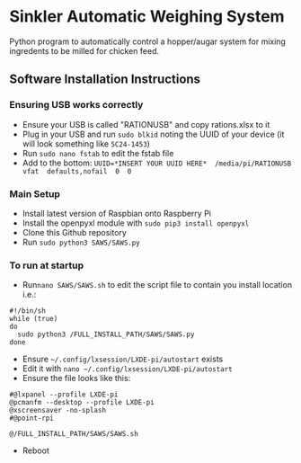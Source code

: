 # Sinkler Automatic Weighing System
Python program to automatically control a hopper/augar system for mixing ingredents to be milled for chicken feed.

## Software Installation Instructions
### Ensuring USB works correctly
* Ensure your USB is called "RATIONUSB" and copy rations.xlsx to it
* Plug in your USB and run ```sudo blkid``` noting the UUID of your device (it will look something like ```5C24-1453```)
* Run ```sudo nano fstab``` to edit the fstab file
* Add to the bottom: ```UUID=*INSERT YOUR UUID HERE*  /media/pi/RATIONUSB  vfat  defaults,nofail  0  0```


### Main Setup
* Install latest version of Raspbian onto Raspberry Pi
* Install the openpyxl module with ```sudo pip3 install openpyxl```
* Clone this Github repository
* Run ```sudo python3 SAWS/SAWS.py```

### To run at startup
* Run```nano SAWS/SAWS.sh``` to edit the script file to contain you install location i.e.:
```
#!/bin/sh
while (true)
do
  sudo python3 /FULL_INSTALL_PATH/SAWS/SAWS.py
done
```
* Ensure ```~/.config/lxsession/LXDE-pi/autostart``` exists
* Edit it with ```nano ~/.config/lxsession/LXDE-pi/autostart``` 
* Ensure the file looks like this:
```
#@lxpanel --profile LXDE-pi
@pcmanfm --desktop --profile LXDE-pi
@xscreensaver -no-splash
#@point-rpi

@/FULL_INSTALL_PATH/SAWS/SAWS.sh
```
* Reboot

